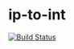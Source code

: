 # ip-to-int

[![Build Status](https://travis-ci.com/martient/ip-to-int.svg?branch=main)](https://travis-ci.com/martient/ip-to-int)